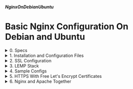 ##### NginxOnDebianUbuntu 
# Basic Nginx Configuration On Debian and Ubuntu

<details markdown='1'>
<summary>
0. Specs
</summary>
---
Basic Nginx configuration, installation, SSL, LEMP stack, sample site  configurations, 

Server: Debian 12/11 or Ubuntu 24.04/22.04 LTS Server

srv1, srv2, srv3, srv4 all has the server's IP address.

Sources:
**Mastering Ubuntu Server 4th Ed.** by Jay LaCroix  
[nginx.org](https://nginx.org/en/docs/)  
[www.geeksforgeeks.org](https://www.geeksforgeeks.org/how-to-retrieve-data-from-mysql-database-using-php/)

<br>
</details>

<details markdown='1'>
<summary>
1. Installation and Configuration Files
</summary>
---
### 1.1. Installation
Update repositories

```
sudo apt update
```

Install nginx

```
sudo apt install nginx --yes
```

A simple website is ready at http://srv1/

### 1.2. Configuration Files
Configuration files reside in /etc/nginx.

See main configuration file:

```
sudo nano /etc/nginx/nginx.conf
```
 
Available sites are in /etc/nginx/sites-available/

They must be enabled, that is linked to /etc/nginx/sites-enabled/ 

To enable a site conf named mysite in /etc/nginx/sites-available/ :

```
sudo ln -s /etc/nginx/sites-available/mysite /etc/nginx/sites-enabled/mysite
```

And to disable it:

```
sudo rm /etc/nginx/sites-enabled/mysite
```

There is a default configuration which is already enabled

```
sudo nano /etc/nginx/sites-available/default
```

After enabling or disabling a site, we need to reload nginx:

```
sudo systemctl reload nginx
```
 
### 1.3. Site enable and disable scripts
You may remember Debian & Ubuntu Apache installations has a2ensite  and a2dissite scripts. We will create very (actually very very) simple  nginx scripts like them. 

#### 1.3.1. Create ~/bin Directory
This directory is in the search list of the executable files. You may  already have it. If it is so, skip this step.

```
mkdir ~/bin
```

You have to logoff and logon again.

#### 1.3.2. Scripts
Create site enable script

```
nano ~/bin/ngensite
```

Fill it as below

```
#/bin/bash
sudo ln -s /etc/nginx/sites-available/$1 /etc/nginx/sites-enabled/$1
```

Create site disable script

```
nano ~/bin/ngdissite
```

Fill it as below

```
#/bin/bash
sudo rm /etc/nginx/sites-enabled/$1
```

Make the scripts executable

```
chmod +x ~/bin/ngensite
chmod +x ~/bin/ngdissite
```

Now we can disable or enable a site with these scripts:

```
ngensite default
ngdissite default
```
 
### 1.4. Redesign Our Site
We will disable default configuration, leave it at sites-available as a  template, create a new conf with the name srv1 (my hostname) and enable  it.

#### 1.4.1. Disable default Conf
```
sudo rm /etc/nginx/sites-enabled/default
```

or simply

```
ngdissite default
```

#### 1.4.2. Create the New Conf
```
sudo nano /etc/nginx/sites-available/srv1
```

Fill it as below

```
server {
   listen 80;
   listen [::]:80;
   root /var/www/html;
   index index.html index.htm index.nginx-debian.html;
   server_name srv1;
   location / {
      try_files $uri $uri/ =404;
   }
   server_tokens off;
}
```

Explanations:

- Listen IP version 4 at port 80
- Listen IP version 6 at port 80
- Root directory is /var/www/html
- Index file (default file) is one of the followings in order
- Server name is srv1 (can be more than 1 - after srv1)
- For the location in root (and subfolders), try the given name as a file, then as a folder, if can't find, send 404 error message.
- Don't display server version at error (and other) messages.

#### 1.4.3. Enable the New Conf
```
ngensite srv1
```

It is necessary to reload nginx

```
sudo systemctl reload nginx
```

<br>
</details>

<details markdown='1'>
<summary>
2. SSL Configuration
</summary>
---
We will test SSL configuration with self signed certificates. Later on  the tutorial, we are going to test getting certificates with certbot tool too.

### 2.1. Create a Self Signed Certificate
Create a place for the certificates

```
sudo mkdir /etc/nginx/certs
```

Create certificates

```
sudo openssl req -x509 -nodes -days 365 -newkey rsa:2048 \
  -keyout /etc/nginx/certs/srv1.key -out /etc/nginx/certs/srv1.crt
```

You can give default answers to all the questions.

Key and certificate files are copied to /etc/nginx/certs/

### 2.1. Create SSL Conf
```
sudo nano /etc/nginx/sites-available/srv1-ssl
```

Fill it as below

```
server {
   listen 443 ssl;
   listen [::]:443 ssl;
   root /var/www/html;
   index index.html index.htm index.nginx-debian.html;
   server_name srv1;
   ssl_certificate /etc/nginx/certs/srv1.crt;
   ssl_certificate_key /etc/nginx/certs/srv1.key;
   ssl_session_timeout 5m;
   location / {
      try_files $uri $uri/ =404;
   }
   server_tokens off;
}
```

Enable it

```
ngensite srv1-ssl
```

### 2.2. HTTPS Redirection
We have to add a redirection to srv1 conf to automatically redirect http://srv1/ to https://srv1/

```
sudo nano /etc/nginx/sites-available/srv1
```

Add the line below after the listen lines

```
   return 301 https://$host$request_uri;
```

Reload nginx

```
sudo systemctl reload nginx
```

### 2.3. SSL Site is Ready
`https://srv1/`

Your firefox will complain as "Warning: Potential Security Risk Ahead",  because our certificate is a self signed one. You can click "Advanced" and "Accept the Risk and Continue" to reach the SSL site.

<br>
</details>

<details markdown='1'>
<summary>
3. LEMP Stack
</summary>
---
- L: Linux (Debian or Ubuntu in our case)
- E: Nginx (Enginx actually)
- M: Mariadb (or Mysql if you love Or*cle so much)
- P: PHP, Python, or Perl (PHP in our case)

So not a big deal, we'll install Mariadb and PHP and connect them with  Nginx.

### 3.1. Install mariadb, php, and necessary dependancies.
- php-cli   : PHP client package
- php-fpm   : to run php as a cgi, nginx doesn't have a native support  
- php-mysql : for php to connect to mariadb

```
sudo apt install --yes mariadb-server php-cli php-fpm php-mysql
```

### 3.2. Update srv1-ssl Conf for PHP
```
sudo nano /etc/nginx/sites-available/srv1-ssl
```

Add the following part after the end of the location stanza.

```
   location ~ \.php$ {
      fastcgi_pass unix:/run/php/php-fpm.sock;
      include fastcgi.conf;
   }
```

Restart nginx

```
sudo systemctl restart nginx
```
 
### 3.3. Test it
We'll create a test database, a table in that database, add some rows to  the table on Mariadb. We will also create a test PHP file with the PHP  code to retrieve the data from the database and display it as HTML. 

#### 3.3.1. DB Operations
Connect to Mariadb shell

```
sudo mariadb
```

Create mysampledb database, connect to it, create a table, fill the  table, create a user with the access permission to that database and the  table.

**Run on Mariadb shell**

```
CREATE DATABASE mysampledb;
USE mysampledb;
CREATE TABLE Employees (Name char(15), Age int(3), Occupation char(15));
INSERT INTO Employees VALUES ('Joe Smith', '26', 'Ninja');
INSERT INTO Employees VALUES ('John Doe', '33', 'Sleeper');
INSERT INTO Employees VALUES ('Mariadb Server', '14', 'RDBM');
GRANT ALL ON mysampledb.* TO 'appuser'@'localhost' IDENTIFIED BY 'password';
exit
```

#### 3.3.2. Create Test PHP
```
sudo nano /var/www/html/test.php
```

Fill it as below

```
<?php
   $mycon = new mysqli("localhost", "appuser", "password", "mysampledb");
   if ($mycon->connect_errno)
   {
      echo "Connection Error";
      exit();
   }
   $mysql = "SELECT * FROM Employees";
   $result = ($mycon->query($mysql));
   $rows = [];
   if ($result->num_rows > 0)
    {
        $rows = $result->fetch_all(MYSQLI_ASSOC);
    }
?>
<!DOCTYPE html>
<html>
<body>
    <table>
        <thead>
            <tr>
                <th>Name</th>
                <th>Age</th>
                <th>Occupation</th>
            </tr>
        </thead>
        <tbody>
            <?php
               if(!empty($rows))
               foreach($rows as $row)
              {
            ?>
            <tr>
                <td><?php echo $row['Name']; ?></td>
                <td><?php echo $row['Age']; ?></td>
                <td><?php echo $row['Occupation']; ?></td>
            </tr>
            <?php } ?>
        </tbody>
    </table>
</body>
</html>
<?php
    mysqli_close($conn);
?>
```

Now go to below address to see if it is working:  
`https://srv1/test.php`

<br>
</details>

<details markdown='1'>
<summary>
4. Sample Configs
</summary>
---
### 4.1. Three Sites in One Conf File
srv2, srv3, and srv4 all have their directories and served in the same  server

```
server {
   listen 80;
   listen [::]:80;
   root /var/www/srv2;
   index index.html index.htm index.nginx-debian.html;
   server_name srv2;
   location / {
      try_files $uri $uri/ =404;
   }
}
server {
   listen 80;
   listen [::]:80;
   root /var/www/srv3;
   index index.html index.htm index.nginx-debian.html;
   server_name srv3;
   location / {
      try_files $uri $uri/ =404;
   }
}
server {
   listen 80;
   listen [::]:80;
   root /var/www/srv4;
   index index.html index.htm index.nginx-debian.html;
   server_name srv4;
   location / {
      try_files $uri $uri/ =404;
   }
}
```

### 4.2. Site Only Allowing 2 IPs to connect
```
server {
   listen 80;
   listen [::]:80;
   root /var/www/srv2;
   index index.html index.htm index.nginx-debian.html;
   server_name srv2;
   allow 192.168.1.108;
   allow 192.168.1.109;
   deny all;
   location / {
      try_files $uri $uri/ =404;
   }
}
```

### 4.3. IP Access Control on One Directory Only
Site is open to all IPs. Admin folder is restricted to 1 IP.

```
server {
   listen 80;
   listen [::]:80;
   root /var/www/srv2;
   index index.html index.htm index.nginx-debian.html;
   server_name srv2;
   deny all;
   location / {
      try_files $uri $uri/ =404;
   }
   location /admin {
      allow 192.168.1.108;
      deny all;
   }
}
```

### 4.4. Https Redirection with Certbot Access
Redirect to Https site except the certbot (Letsencrypt acme challenge)  accessing /.well-known/acme-challenge/. 

So that certbot can renew certificates by connecting to the Http site.

```
server {
   listen 80;
   listen [::]:80;
   index index.html index.htm index.nginx-debian.html;
   server_name srv1;
   location ^~ /.well-known/acme-challenge {
       allow all; 
       root /var/www/html;
   }
    location / {
       return 301 https://$host$request_uri;
    }
   server_tokens off;
}
```

<br>
</details>

<details markdown='1'>
<summary>
5. HTTPS With Free Let's Encrypt Certificates
</summary>
---
This section is performed on a VPS on internet. To get free Let's Encrypt certificates, our hostname must be in a DNS in internet. 

### 5.0. Specs
- Server   : Debian 12/11 or Ubuntu 24.04/22.04 LTS Server
- Hostname : 386387.xyz

Server is fresh install.

Remember to change all the occurences of 386387.xyz and www.386387.xyz with  your server names.

### 5.1. Install Nginx
```
sudo apt update
sudo apt install nginx --yes
```

### 5.2. Create ngensite and ngdissite scripts as in 1.3.
Refer to 1.3.

### 5.3. Disable default Site and Create a New One Named as x386387.xyz
```
ngdissite default
sudo nano /etc/nginx/sites-available/386387.xyz
```

Fill it as below

```
server {
   listen 80;
   listen [::]:80;
   root /var/www/386387.xyz;
   index index.html index.htm index.nginx-debian.html;
   server_name 386387.xyz www.386387.xyz;
   location / {
      try_files $uri $uri/ =404;
   }
   server_tokens off;
}
```

Create /var/www/386387.xyz folder. Put some test HTMLs into it.

Enable the new conf

```
ngensite 386387.xyz
```

Reload nginx

```
sudo systemctl reload nginx
```

Your site is ready

### 5.4. Install certbot and Get a Free Certificate
Install certbot

```
sudo apt install certbot --yes
```

Run certbot to get certificates. For authentication method question;  select the option 2 (Place files ...), and enter root directory (/var/www/x11.xyz for my server).  Enter an email address and accept TOS.

```
sudo certbot certonly -d 386387.xyz -d www.386387.xyz
```

Certificates are installed to /etc/letsencrypt/live/386387.xyz/

Certificates will auto renew, you can check the process with:

```
sudo certbot renew --dry-run
```

### 5.5. Create a conf for the SSL site
```
sudo nano /etc/nginx/sites-available/386387.xyz-ssl
```

Fill as below:

```
server {
   listen 443 ssl;
   listen [::]:443 ssl;
   root /var/www/386387.xyz;
   index index.html index.htm index.nginx-debian.html;
   server_name x11.xyz www.x11.xyz;
   ssl_certificate /etc/letsencrypt/live/386387.xyz/fullchain.pem;
   ssl_certificate_key /etc/letsencrypt/live/386387.xyz/privkey.pem;
   ssl_session_timeout 5m;
   location / {
      try_files $uri $uri/ =404;
   }
   server_tokens off;
}
```

Enable it

```
ngensite 386387.xyz-ssl
```

### 5.5. Update HTTP conf
Our http conf must redirect to https site with the exception of certbot  renew process

```
sudo nano /etc/nginx/sites-available/386387.xyz
```

Change as below

```
server {
   listen 80;
   listen [::]:80;
   index index.html index.htm index.nginx-debian.html;
   server_name 386387.xyz www.386387.xyz;
   location ^~ /.well-known/acme-challenge {
       allow all; 
       root /var/www/x11.xyz;
   }
    location / {
       return 301 https://$host$request_uri;
    }
   server_tokens off;
}
```

Reload Nginx

```
sudo systemctl reload nginx
```

Your HTTPS site is ready:

`https://386387.xyz/`

<br>
</details>

<details markdown='1'>
<summary>
6. Nginx and Apache Together
</summary>
---
**!!! This section starts with a fresh install server !!!**

Nginx is very good at static content, Apache is very good at dynamic  content. So we can use them together for the maximum performance.

### 6.0. Specs
- Nginx will run at port 80 and listen to the outside.
- Apache will run at port 8080 and listen to only inside. That is it can  be connected by only the localhost. So that only Nginx will listen to it.
- PHP and Mariadb will be connected to Apache only.
- All the HTML (and other static content) will be served by Nginx.
- All the PHP (and other dynamic content) will be served by Apache.

### 6.1. Install nginx And Reconfigure the Default Site
If you want, you may disable the default site and configure a new one too.

Install nginx

```
sudo apt update
sudo apt install nginx --yes
```

Backup default conf

```
sudo cp /etc/nginx/sites-available/{default,default.backup}
```

Update default conf

```
sudo nano /etc/nginx/sites-available/default
```

Fill as below

```
server {
   listen 80;
   listen [::]:80;
   server_name .386387.xyz;
   index index.html index.htm index.nginx-debian.html;
   root /var/www/html;
   location ~ \.php {
      proxy_pass http://127.0.0.1:8080;
   }
   location / {
      try_files $uri $uri/ =404;
   }
   server_tokens off;
}
```

Reload nginx

```
sudo systemctl reload nginx
```

### 6.2. Install apache2, php, mariadb, and dependencies
```
sudo apt install --yes apache2 php mariadb-server \
   libapache2-mod-php php-mysql
```

Apache doesn't start automatically, because port 80 is busy with nginx.

Change Apache's default listening port from 80 to 8080:

```
sudo nano /etc/apache2/ports.conf
```

Change the following line from: 

```
Listen 80
```

to as below:

```
Listen 8080
```

Update the default conf to listen to 8080 and only from local

```
sudo nano /etc/apache2/sites-available/000-default.conf
```

Change the first line from:

```
<VirtualHost *:80>
```

to as below:

```
<VirtualHost 127.0.0.1:8080>
```

Restart Apache

```
sudo systemctl restart apache2
```

You can test the combination using steps at 3.3.
</details>

